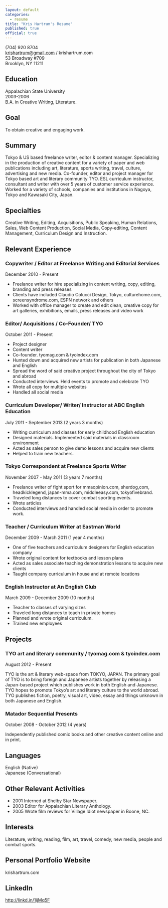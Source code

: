 ```yaml
---
layout: default
categories: 
  - resume
title: "Kris Hartrum's Resume"
published: true
official: true
---
```


(704) 920 8704 <br>
krishartrum@gmail.com / krishartrum.com <br>
53 Broadway #709 <br>
Brooklyn, NY 11211 <br>

## Education
Appalachian State University<br>
2003-2006<br>
B.A. in Creative Writing, Literature.<br>

## Goal
To obtain creative and engaging work.<br>

## Summary
Tokyo & US based freelance writer, editor & content manager. Specializing in the production of creative content for a variety of paper and web publications including art, literature, sports writing, travel, culture, advertising and new media. Co-founder, editor and project manager for Tokyo based art and literary community TYO. ESL curriculum instructor, consultant and writer with over 5 years of customer service experience. Worked for a variety of schools, companies and institutions in Nagoya, Tokyo and Kawasaki City, Japan.

## Specialties
Creative Writing, Editing, Acquisitions, Public Speaking, Human Relations, Sales, Web Content Production, Social Media, Copy-editing, Content Management, Curriculum Design and Instruction.

## Relevant Experience

### Copywriter / Editor at Freelance Writing and Editorial Services
December 2010 - Present

- Freelance writer for hire specializing in content writing, copy, editing, branding and press releases
- Clients have included Claudio Colucci Design, Tokyo, culturehome.com, screensyndrome.com, ESPN network and others
- Worked with office manager to create and edit clean, creative copy for art galleries, exhibitions, emails, press releases and video work

### Editor/ Acquisitions / Co-Founder/ TYO
October 2011 - Present

- Project designer
- Content writer
- Co-founder. tyomag.com & tyoindex.com
- Hunted down and acquired new artists for publication in both Japanese and English
- Spread the word of said creative project throughout the city of Tokyo and abroad
- Conducted interviews. Held events to promote and celebrate TYO
- Wrote all copy for multiple websites
- Handled all social media

### Curriculum Developer/ Writer/ Instructor at ABC English Education
July 2011 - September 2013 (2 years 3 months)

- Writing curriculum and classes for early childhood English education
- Designed materials. Implemented said materials in classroom environment
- Acted as sales person to give demo lessons and acquire new clients
- Helped to train new teachers.

### Tokyo Correspondent at Freelance Sports Writer
November 2007 - May 2011 (3 years 7 months)

- Freelance writer of fight sport for mmaopinion.com, sherdog,com, headkicklegend, japan-mma.com, middleeasy.com, tokyofivebrand. 
- Traveled long distances to cover combat sporting events. 
- Wrote articles
- Conducted interviews and handled social media in order to promote work.

### Teacher / Curriculum Writer at Eastman World
December 2009 - March 2011 (1 year 4 months)

- One of five teachers and curriculum designers for English education company
- Wrote original content for textbooks and lesson plans
- Acted as sales associate teaching demonstration lessons to acquire new clients
- Taught company curriculum in house and at remote locations

### English Instructor at An English Club
March 2009 - December 2009 (10 months)

- Teacher to classes of varying sizes
- Traveled long distances to teach in private homes
- Planned and wrote original curriculum.
- Trained new employees

## Projects

### TYO art and literary community / tyomag.com & tyoindex.com
August 2012 - Present

TYO is the art & literary web-space from TOKYO, JAPAN. The primary goal of TYO is to bring foreign and Japanese artists together by releasing a Japan-based project which publishes work in both English and Japanese. TYO hopes to promote Tokyo’s art and literary culture to the world abroad. TYO publishes fiction, poetry, visual art, video, essay and things unknown in both Japanese and English.

### Matador Sequential Presents 
October 2008 - October 2012 (4 years)

Independently published comic books and other creative content online and in print.

## Languages
English  (Native)<br>
Japanese (Conversational)

## Other Relevant Activities
- 2001 Interned at Shelby Star Newspaper.
- 2003 Editor for Appalachian Literary Anthology.
- 2005 Wrote film reviews for Village Idiot newspaper in Boone, NC.

## Interests
Literature, writing, reading, film, art, travel, comedy, new media, people and combat sports.

## Personal Portfolio Website
krishartrum.com

## LinkedIn
http://linkd.in/1ijMq5F